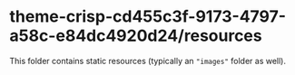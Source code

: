 # theme-crisp-cd455c3f-9173-4797-a58c-e84dc4920d24/resources

This folder contains static resources (typically an `"images"` folder as well).
